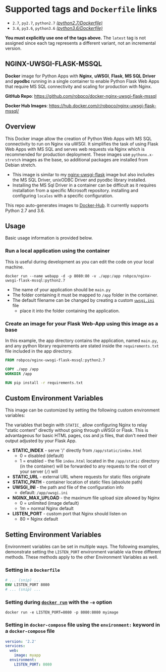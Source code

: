 # Supported tags and `Dockerfile` links

- `2.7`, `py2.7`, `python2.7` [_(python2.7/Dockerfile)_](https://github.com/robpco/docker-nginx-uwsgi-flask-mssql/blob/master/python2.7/Dockerfile)
- `3.6`, `py3.6`, `python3.6` [_(python3.6/Dockerfile)_](https://github.com/robpco/docker-nginx-uwsgi-flask-mssql/blob/master/python3.6/Dockerfile)

**You must explicitly use one of the tags above.**  The `latest` tag is not assigned since each tag represents a different variant, not an incremental version.

## NGINX-UWSGI-FLASK-MSSQL

**Docker** image for Python Apps with **Nginx**, **uWSGI**, **Flask**, **MS SQL Driver** and **pyodbc** running in a single container to enable Python Flask Web Apps that require MS SQL connectivity and scaling for production with Nginx.

**GitHub Repo**: <https://github.com/robpco/docker-nginx-uwsgi-flask-mssql>

**Docker Hub Images**: <https://hub.docker.com/r/robpco/nginx-uwsgi-flask-mssql/>

## Overview

This Docker image allow the creation of Python Web Apps with MS SQL connectivity to run on Nginx via uWSGI. It simplifies the task of using Flask Web Apps with MS SQL and serves web requests via Nginx which is recommended for production deployment.  These images use `pythonx.x-stretch` images as the base, so additional packages are installed from Debian stretch.

- This image is similar to my [nginx-uwsgi-flask](https://github.com/robpco/docker-nginx-uwsgi-flask) image but also includes the MS SQL Driver, unixODBC Driver and pyodbc library installed.
- Installing the MS Sql Driver in a container can be difficult as it requires installation from a specific Microsoft repository. installing and configuring `locales` with a specific configuration.

This repo auto-generates images to [Docker-Hub](https://hub.docker.com/r/robpco/nginx-uwsgi-flask-mssql/).  It currently supports Python 2.7 and 3.6.

## Usage

Basic usage information is provided below.

### Run a local application using the container

This is useful during development as you can edit the code on your local machine.

``` shell
docker run --name webapp -d -p 8080:80 -v ./app:/app robpco/nginx-uwsgi-flask-mssql:python2.7
```

- The name of your application should be `main.py`
- The folder containing it must be mapped to `/app` folder in the container.
- The default filename can be changed by creating a custom [`uwsgi.ini`](https://github.com/robpco/docker-nginx-uwsgi-flask-mssql/blob/master/python2.7/app/uwsgi.ini) file
  - place it into the folder containing the application.

### Create an image for your **Flask Web-App** using this image as a base

In this example, the app directory contains the application, named `main.py`, and any python library requirements are stated inside the `requirements.txt` file included in the app directory.

``` Dockerfile
FROM robpco/nginx-uwsgi-flask-mssql:python2.7

COPY ./app /app
WORKDIR /app

RUN pip install -r requirements.txt
```

## Custom Environment Variables

This image can be customized by setting the following custom environment variables:

The variables that begin with `STATIC_` allow configuring Nginx to relay "static content" directly without going through uWSGI or Flask.  This is advantageous for basic HTML pages, css and js files, that don't need their output adjusted by your Flask App.

- **STATIC_INDEX** - serve '/' directly from `/app/static/index.html`
  - 0 = disabled (default)
  - 1 = enabled - the file `index.html` located in the `/app/static` directory (in the container) will be forwarded to any requests to the root of your server (`/`) will
- **STATIC_URL** - external URL where requests for static files originate
- **STATIC_PATH** - container location of static files (absolute path)
- **UWSGI_INI** - the path and file of the configuration info
  - default: `/app/uwsgi.ini`
- **NGINX_MAX_UPLOAD** - the maximum file upload size allowed by Nginx
  - 0 = unlimited (image default)
  - 1m = normal Nginx default
- **LISTEN_PORT** - custom port that Nginx should listen on
  - 80 = Nginx default

## Setting Environment Variables

Environment variables can be set in multiple ways.  The following examples, demonstrate setting the `LISTEN_PORT` environment variable via three different methods.  These methods apply to the other Environment Variables as well.

### Setting in a `Dockerfile`

```dockerfile
# ... (snip) ...
ENV LISTEN_PORT 8080
# ... (snip) ...
```

### Setting during [`docker run`](https://docs.docker.com/engine/reference/commandline/run/#options) with the `-e` option

```shell
docker run -e LISTEN_PORT=8080 -p 8080:8080 myimage
```

### Setting in `docker-compose` file using the `environment:` keyword in a `docker-compose` file

```yml
version: '2.2'
services:
  web:
    image: myapp
  environment:
    LISTEN_PORT: 8080
```

